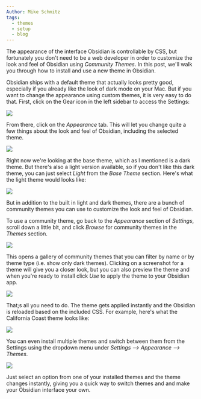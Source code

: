 ```yaml
---
Author: Mike Schmitz
tags:
  - themes
  - setup
  - blog
---
```


The appearance of the interface Obsidian is controllable by CSS, but fortunately you don't need to be a web developer in order to customize the look and feel of Obsidian using _Community Themes_. In this post, we'll walk you through how to install and use a new theme in Obsidian.

Obsidian ships with a default theme that actually looks pretty good, especially if you already like the look of dark mode on your Mac. But if you want to change the appearance using custom themes, it is very easy to do that. First, click on the Gear icon in the left sidebar to access the Settings:

![](https://thesweetsetup.com/wp-content/uploads/2021/06/theme1.jpg)

From there, click on the _Appearance_ tab. This will let you change quite a few things about the look and feel of Obsidian, including the selected theme.

![](https://thesweetsetup.com/wp-content/uploads/2021/06/theme2.jpg)

Right now we're looking at the base theme, which as I mentioned is a dark theme. But there's also a light version available, so if you don't like this dark theme, you can just select _Light_ from the _Base Theme_ section. Here's what the light theme would looks like:

![](https://thesweetsetup.com/wp-content/uploads/2021/06/theme3.jpg)

But in addition to the built in light and dark themes, there are a bunch of community themes you can use to customize the look and feel of Obsidian.

To use a community theme, go back to the _Appearance_ section of _Settings_, scroll down a little bit, and click _Browse_ for community themes in the _Themes_ section.

![](https://thesweetsetup.com/wp-content/uploads/2021/06/theme4.jpg)

This opens a gallery of community themes that you can filter by name or by theme type (i.e. show only dark themes). Clicking on a screenshot for a theme will give you a closer look, but you can also preview the theme and when you're ready to install click _Use_ to apply the theme to your Obsidian app.

![](https://thesweetsetup.com/wp-content/uploads/2021/06/theme5.jpg)

That;s all you need to do. The theme gets applied instantly and the Obsidian is reloaded based on the included CSS. For example, here's what the California Coast theme looks like:

![](https://thesweetsetup.com/wp-content/uploads/2021/06/theme6.jpg)

You can even install multiple themes and switch between them from the Settings using the dropdown menu under _Settings --> Appearance --> Themes_.

![](https://thesweetsetup.com/wp-content/uploads/2021/06/theme7.jpg)

Just select an option from one of your installed themes and the theme changes instantly, giving you a quick way to switch themes and and make your Obsidian interface your own.
